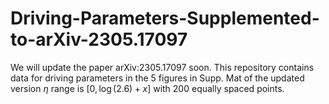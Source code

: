 # Driving-Parameters-Supplemented-to-arXiv-2305.17097
We will update the paper arXiv:2305.17097 soon. This repository contains data for driving parameters in the 5 figures in Supp. Mat of the updated version
$\eta$ range is $[0, \log(2.6)+x]$ with 200 equally spaced points.

